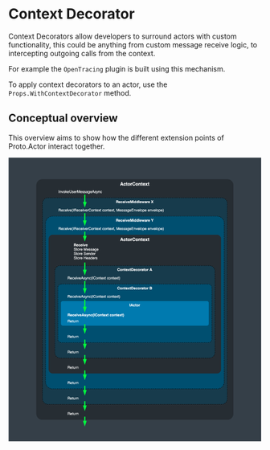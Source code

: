 # Context Decorator

Context Decorators allow developers to surround actors with custom functionality, this could be anything from custom message receive logic, to intercepting outgoing calls from the context.

For example the `OpenTracing` plugin is built using this mechanism.

To apply context decorators to an actor, use the `Props.WithContextDecorator` method.

## Conceptual overview

This overview aims to show how the different extension points of Proto.Actor interact together.


![Context Decorator](images/middleware.png)